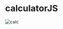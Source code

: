 # calculatorJS
![calc](https://github.com/Danielle1Melo/calculatorJS/assets/93881167/107712d3-e407-4ab5-91f7-e4ada177a23a)
